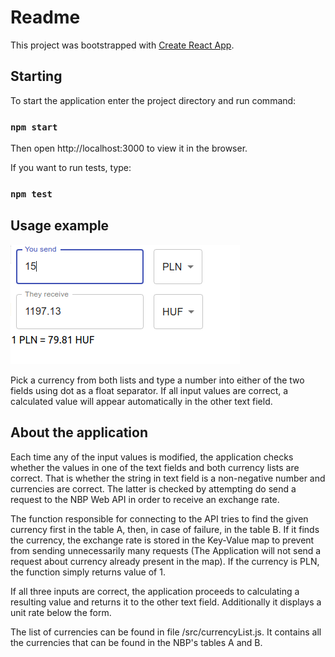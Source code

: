 # Readme

This project was bootstrapped with [Create React App](https://github.com/facebook/create-react-app).

## Starting

To start the application enter the project directory and run command:

### `npm start`

Then open http://localhost:3000 to view it in the browser.

If you want to run tests, type:

### `npm test`

## Usage example

![Example](./example.png?raw=true)

Pick a currency from both lists and type a number into either of the two fields using dot as a float separator.
If all input values are correct, a calculated value will appear automatically in the other text field.

## About the application

Each time any of the input values is modified, the application checks whether the values in one of the text fields and both currency lists are correct. That is whether the string in text field is a non-negative number and currencies are correct. The latter is checked by attempting do send a request to the NBP Web API in order to receive an exchange rate.

The function responsible for connecting to the API tries to find the given currency first in the table A, then, in case of failure, in the table B. If it finds the currency, the exchange rate is stored in the Key-Value map to prevent from sending unnecessarily many requests (The Application will not send a request about currency already present in the map). If the currency is PLN, the function simply returns value of 1.

If all three inputs are correct, the application proceeds to calculating a resulting value and returns it to the other text field. Additionally it displays a unit rate below the form.

The list of currencies can be found in file /src/currencyList.js. It contains all the currencies that can be found in the NBP's tables A and B.


